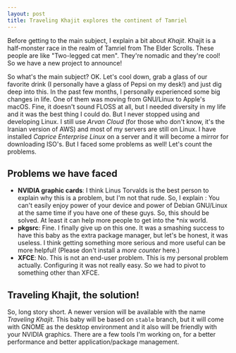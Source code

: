 ```yaml
---
layout: post
title: Traveling Khajit explores the continent of Tamriel
---
```


Before getting to the main subject, I explain a bit about _Khajit_. Khajit is a half-monster race in the realm of Tamriel from The Elder Scrolls. These people are like "Two-legged cat men". They're nomadic and they're cool! So we have a new project to announce! 

So what's the main subject? OK. Let's cool down, grab a glass of our favorite drink (I personally have a glass of Pepsi on my desk!) and just dig deep into this. In the past few months, I personally experienced some big changes in life. One of them was moving from GNU/Linux to Apple's macOS. Fine, it doesn't sound FLOSS at all, but I needed diversity in my life and it was the best thing I could do. But I never stopped using and developing Linux. I still use _Arvan Cloud_ (for those who don't know, it's the Iranian version of AWS) and most of my servers are still on Linux. I have installed _Caprice Enterprise Linux_ on a server and it will become a mirror for downloading ISO's. But I faced some problems as well! Let's count the problems. 

## Problems we have faced 

* __NVIDIA graphic cards__: I think Linus Torvalds is the best person to explain why this is a problem, but I'm not that rude. So, I explain : You can't easily enjoy power of your device and power of Debian GNU/Linux at the same time if you have one of these guys. So, this should be solved. At least it can help more people to get into the *nix world.
* __pkgsrc__: Fine. I finally give up on this one. It was a smashing success to have this baby as the extra package manager, but let's be honest, it was useless. I think getting something more serious and more useful can be more helpful! (Please don't install a _more counter_ here.)
* __XFCE__: No. This is not an end-user problem. This is my personal problem actually. Configuring it was not really easy. So we had to pivot to something other than XFCE. 

## Traveling Khajit, the solution! 

So, long story short. A newer version will be available with the name _Traveling Khajit_. This baby will be based on `stable` branch, but it will come with GNOME as the desktop environment and it also will be friendly with your NVIDIA graphics. There are a few tools I'm working on, for a better performance and better application/package management. 